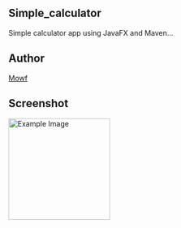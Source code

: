 ## Simple_calculator
Simple calculator app using JavaFX and Maven...

## Author
[Mowf](https://github.com/dhminh01)

## Screenshot
<img src="https://drive.google.com/file/d/1KNKirKcmn-IhxwfEaKocRPcILjmCWUJf/view?usp=drive_link" alt="Example Image" width="200"/>